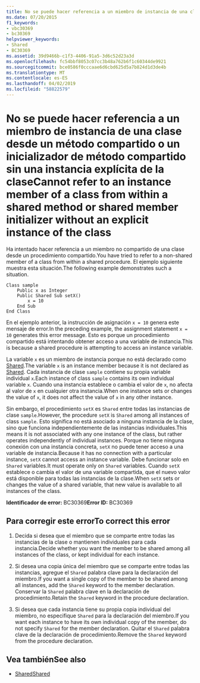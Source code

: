 ```yaml
---
title: No se puede hacer referencia a un miembro de instancia de una clase desde un método compartido o un inicializador de método compartido sin una instancia explícita de la clase
ms.date: 07/20/2015
f1_keywords:
- vbc30369
- bc30369
helpviewer_keywords:
- Shared
- BC30369
ms.assetid: 39d9466b-c1f3-4406-91a5-3d6c52d23a3d
ms.openlocfilehash: fc54bbf8053c07cc3b48a762b6f1c60344de9921
ms.sourcegitcommit: bce0586f0cccaae6d6cbd625d5a7b824d1d3de4b
ms.translationtype: MT
ms.contentlocale: es-ES
ms.lasthandoff: 04/02/2019
ms.locfileid: "58822579"
---
```

# <a name="cannot-refer-to-an-instance-member-of-a-class-from-within-a-shared-method-or-shared-member-initializer-without-an-explicit-instance-of-the-class"></a><span data-ttu-id="d292b-102">No se puede hacer referencia a un miembro de instancia de una clase desde un método compartido o un inicializador de método compartido sin una instancia explícita de la clase</span><span class="sxs-lookup"><span data-stu-id="d292b-102">Cannot refer to an instance member of a class from within a shared method or shared member initializer without an explicit instance of the class</span></span>
<span data-ttu-id="d292b-103">Ha intentado hacer referencia a un miembro no compartido de una clase desde un procedimiento compartido.</span><span class="sxs-lookup"><span data-stu-id="d292b-103">You have tried to refer to a non-shared member of a class from within a shared procedure.</span></span> <span data-ttu-id="d292b-104">El ejemplo siguiente muestra esta situación.</span><span class="sxs-lookup"><span data-stu-id="d292b-104">The following example demonstrates such a situation.</span></span>  
  
```  
Class sample  
    Public x as Integer  
    Public Shared Sub setX()  
        x = 10  
    End Sub  
End Class  
```  
  
 <span data-ttu-id="d292b-105">En el ejemplo anterior, la instrucción de asignación `x = 10` genera este mensaje de error.</span><span class="sxs-lookup"><span data-stu-id="d292b-105">In the preceding example, the assignment statement `x = 10` generates this error message.</span></span> <span data-ttu-id="d292b-106">Esto es porque un procedimiento compartido está intentando obtener acceso a una variable de instancia.</span><span class="sxs-lookup"><span data-stu-id="d292b-106">This is because a shared procedure is attempting to access an instance variable.</span></span>  
  
 <span data-ttu-id="d292b-107">La variable `x` es un miembro de instancia porque no está declarado como [Shared](../../../visual-basic/language-reference/modifiers/shared.md).</span><span class="sxs-lookup"><span data-stu-id="d292b-107">The variable `x` is an instance member because it is not declared as [Shared](../../../visual-basic/language-reference/modifiers/shared.md).</span></span> <span data-ttu-id="d292b-108">Cada instancia de clase `sample` contiene su propia variable individual `x`.</span><span class="sxs-lookup"><span data-stu-id="d292b-108">Each instance of class `sample` contains its own individual variable `x`.</span></span> <span data-ttu-id="d292b-109">Cuando una instancia establece o cambia el valor de `x`, no afecta al valor de `x` en cualquier otra instancia.</span><span class="sxs-lookup"><span data-stu-id="d292b-109">When one instance sets or changes the value of `x`, it does not affect the value of `x` in any other instance.</span></span>  
  
 <span data-ttu-id="d292b-110">Sin embargo, el procedimiento `setX` es `Shared` entre todas las instancias de clase `sample`.</span><span class="sxs-lookup"><span data-stu-id="d292b-110">However, the procedure `setX` is `Shared` among all instances of class `sample`.</span></span> <span data-ttu-id="d292b-111">Esto significa no está asociado a ninguna instancia de la clase, sino que funciona independientemente de las instancias individuales.</span><span class="sxs-lookup"><span data-stu-id="d292b-111">This means it is not associated with any one instance of the class, but rather operates independently of individual instances.</span></span> <span data-ttu-id="d292b-112">Porque no tiene ninguna conexión con una instancia concreta, `setX` no puede tener acceso a una variable de instancia.</span><span class="sxs-lookup"><span data-stu-id="d292b-112">Because it has no connection with a particular instance, `setX` cannot access an instance variable.</span></span> <span data-ttu-id="d292b-113">Debe funcionar solo en `Shared` variables.</span><span class="sxs-lookup"><span data-stu-id="d292b-113">It must operate only on `Shared` variables.</span></span> <span data-ttu-id="d292b-114">Cuando `setX` establece o cambia el valor de una variable compartida, que el nuevo valor está disponible para todas las instancias de la clase.</span><span class="sxs-lookup"><span data-stu-id="d292b-114">When `setX` sets or changes the value of a shared variable, that new value is available to all instances of the class.</span></span>  
  
 <span data-ttu-id="d292b-115">**Identificador de error:** BC30369</span><span class="sxs-lookup"><span data-stu-id="d292b-115">**Error ID:** BC30369</span></span>  
  
## <a name="to-correct-this-error"></a><span data-ttu-id="d292b-116">Para corregir este error</span><span class="sxs-lookup"><span data-stu-id="d292b-116">To correct this error</span></span>  
  
1.  <span data-ttu-id="d292b-117">Decida si desea que el miembro que se comparte entre todas las instancias de la clase o mantienen individuales para cada instancia.</span><span class="sxs-lookup"><span data-stu-id="d292b-117">Decide whether you want the member to be shared among all instances of the class, or kept individual for each instance.</span></span>  
  
2.  <span data-ttu-id="d292b-118">Si desea una copia única del miembro que se comparte entre todas las instancias, agregue el `Shared` palabra clave para la declaración del miembro.</span><span class="sxs-lookup"><span data-stu-id="d292b-118">If you want a single copy of the member to be shared among all instances, add the `Shared` keyword to the member declaration.</span></span> <span data-ttu-id="d292b-119">Conservar la `Shared` palabra clave en la declaración de procedimiento.</span><span class="sxs-lookup"><span data-stu-id="d292b-119">Retain the `Shared` keyword in the procedure declaration.</span></span>  
  
3.  <span data-ttu-id="d292b-120">Si desea que cada instancia tiene su propia copia individual del miembro, no especifique `Shared` para la declaración del miembro.</span><span class="sxs-lookup"><span data-stu-id="d292b-120">If you want each instance to have its own individual copy of the member, do not specify `Shared` for the member declaration.</span></span> <span data-ttu-id="d292b-121">Quitar el `Shared` palabra clave de la declaración de procedimiento.</span><span class="sxs-lookup"><span data-stu-id="d292b-121">Remove the `Shared` keyword from the procedure declaration.</span></span>  
  
## <a name="see-also"></a><span data-ttu-id="d292b-122">Vea también</span><span class="sxs-lookup"><span data-stu-id="d292b-122">See also</span></span>

- [<span data-ttu-id="d292b-123">Shared</span><span class="sxs-lookup"><span data-stu-id="d292b-123">Shared</span></span>](../../../visual-basic/language-reference/modifiers/shared.md)
